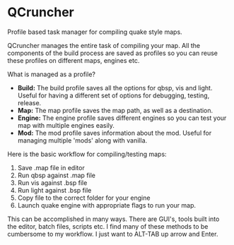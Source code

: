 # QCruncher
Profile based task manager for compiling quake style maps.

QCruncher manages the entire task of compiling your map. All the components of the build process are saved as profiles so you can reuse these profiles on different maps, engines etc.

What is managed as a profile?
- **Build:** The build profile saves all the options for qbsp, vis and light. Useful for having a different set of options for debugging, testing, release.
- **Map:** The map profile saves the map path, as well as a destination.
- **Engine:** The engine profile saves different engines so you can test your map with multiple engines easily.
- **Mod:** The mod profile saves information about the mod. Useful for managing multiple 'mods' along with vanilla.

Here is the basic workflow for compiling/testing maps:
1. Save .map file in editor
2. Run qbsp against .map file
3. Run vis against .bsp file
4. Run light against .bsp file
5. Copy file to the correct folder for your engine
6. Launch quake engine with appropriate flags to run your map.

This can be accomplished in many ways. There are GUI's, tools built into the editor, batch files, scripts etc. I find many of these methods to be cumbersome to my workflow. I just want to ALT-TAB up arrow and Enter.
